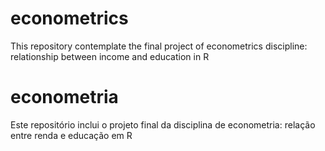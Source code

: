 # econometrics

This repository contemplate the final project of econometrics discipline: relationship between income and education in R

# econometria

Este repositório inclui o projeto final da disciplina de econometria: relação entre renda e educação em R